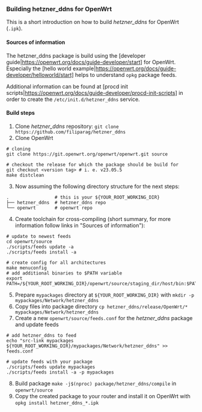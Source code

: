 ### Building hetzner_ddns for OpenWrt
This is a short introduction on how to build *hetzner_ddns* for OpenWrt (`.ipk`).

#### Sources of information
The hetzner_ddns package is build using the [developer guide|https://openwrt.org/docs/guide-developer/start] for OpenWrt.
Especially the [hello world example|https://openwrt.org/docs/guide-developer/helloworld/start] helps to understand `opkg` package feeds.

Additional information can be found at [procd init scripts|https://openwrt.org/docs/guide-developer/procd-init-scripts] in order to create the `/etc/init.d/hetzner_ddns` service.

#### Build steps
1. Clone *hetzner_ddns* repository: `git clone https://github.com/filiparag/hetzner_ddns`
2. Clone OpenWrt
```shell
# cloning
git clone https://git.openwrt.org/openwrt/openwrt.git source

# checkout the release for which the package should be build for
git checkout <version tag> # i. e. v23.05.5
make distclean
```
3. Now assuming the following directory structure for the next steps:
```shell
.                 # this is your ${YOUR_ROOT_WORKING_DIR}
├── hetzner_ddns  # hetzner_ddns repo
└── openwrt       # openwrt repo
```
4. Create toolchain for cross-compiling (short summary, for more information follow links in "Sources of information"):
```shell
# update to newest feeds
cd openwrt/source
./scripts/feeds update -a
./scripts/feeds install -a

# create config for all architectures
make menuconfig
# add additional binaries to $PATH variable
export PATH=/${YOUR_ROOT_WORKING_DIR}/openwrt/source/staging_dir/host/bin:$PATH
```
5. Prepare `mypackages` directory at `${YOUR_ROOT_WORKING_DIR}` with `mkdir -p mypackages/Network/hetzner_ddns` 
6. Copy files into package directory `cp hetzner_ddns/release/OpenWrt/* mypackages/Network/hetzner_ddns`
7. Create a new `openwrt/source/feeds.conf` for the *hetzner_ddns* package and update feeds
```shell
# add hetzner_ddns to feed
echo "src-link mypackages ${YOUR_ROOT_WORKING_DIR}/mypackages/Network/hetzner_ddns" >> feeds.conf

# update feeds with your package
./scripts/feeds update mypackages
./scripts/feeds install -a -p mypackages
```
8. Build package `make -j$(nproc) package/hetzner_ddns/compile` in `openwrt/source`
9. Copy the created package to your router and install it on OpenWrt with `opkg install hetzner_ddns_*.ipk`


